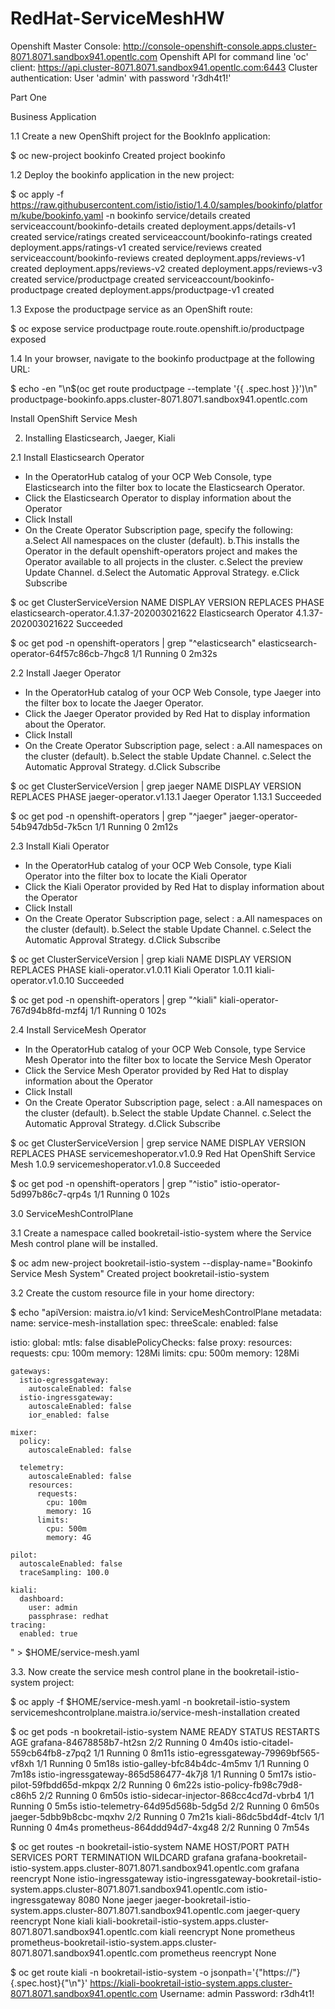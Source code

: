 # RedHat-ServiceMeshHW

Openshift Master Console: http://console-openshift-console.apps.cluster-8071.8071.sandbox941.opentlc.com
Openshift API for command line 'oc' client: https://api.cluster-8071.8071.sandbox941.opentlc.com:6443
Cluster authentication: User 'admin' with password 'r3dh4t1!'

Part One

Business Application

1.1 Create a new OpenShift project for the BookInfo application:

$ oc new-project bookinfo
Created project bookinfo

1.2 Deploy the bookinfo application in the new project:

$ oc apply -f https://raw.githubusercontent.com/istio/istio/1.4.0/samples/bookinfo/platform/kube/bookinfo.yaml -n bookinfo
service/details created
serviceaccount/bookinfo-details created
deployment.apps/details-v1 created
service/ratings created
serviceaccount/bookinfo-ratings created
deployment.apps/ratings-v1 created
service/reviews created
serviceaccount/bookinfo-reviews created
deployment.apps/reviews-v1 created
deployment.apps/reviews-v2 created
deployment.apps/reviews-v3 created
service/productpage created
serviceaccount/bookinfo-productpage created
deployment.apps/productpage-v1 created

1.3 Expose the productpage service as an OpenShift route:

$ oc expose service productpage
route.route.openshift.io/productpage exposed

1.4 In your browser, navigate to the bookinfo productpage at the following URL:

$ echo -en "\n$(oc get route productpage --template '{{ .spec.host }}')\n"
productpage-bookinfo.apps.cluster-8071.8071.sandbox941.opentlc.com

Install OpenShift Service Mesh

2. Installing Elasticsearch, Jaeger, Kiali

2.1 Install Elasticsearch Operator

 - In the OperatorHub catalog of your OCP Web Console, type Elasticsearch into the filter box to locate the Elasticsearch Operator.
 - Click the Elasticsearch Operator to display information about the Operator
 - Click Install
 - On the Create Operator Subscription page, specify the following:
     a.Select All namespaces on the cluster (default).
     b.This installs the Operator in the default openshift-operators project and makes the Operator available to all projects in the cluster.
     c.Select the preview Update Channel.
     d.Select the Automatic Approval Strategy.
     e.Click Subscribe

$ oc get ClusterServiceVersion
NAME                                         DISPLAY                  VERSION               REPLACES   PHASE
elasticsearch-operator.4.1.37-202003021622   Elasticsearch Operator   4.1.37-202003021622              Succeeded

$ oc get pod  -n openshift-operators | grep "^elasticsearch"
elasticsearch-operator-64f57c86cb-7hgc8   1/1     Running   0          2m32s

2.2 Install Jaeger Operator

 - In the OperatorHub catalog of your OCP Web Console, type Jaeger into the filter box to locate the Jaeger Operator.
 - Click the Jaeger Operator provided by Red Hat to display information about the Operator.
 - Click Install
 - On the Create Operator Subscription page, select :
      a.All namespaces on the cluster (default).
      b.Select the stable Update Channel.
      c.Select the Automatic Approval Strategy.
      d.Click Subscribe

$ oc get ClusterServiceVersion | grep jaeger
NAME                                         DISPLAY                  VERSION               REPLACES   PHASE
jaeger-operator.v1.13.1                      Jaeger Operator          1.13.1                           Succeeded

$ oc get pod  -n openshift-operators | grep "^jaeger"
jaeger-operator-54b947db5d-7k5cn         1/1     Running   0          2m12s

2.3 Install Kiali Operator

 - In the OperatorHub catalog of your OCP Web Console, type Kiali Operator into the filter box to locate the Kiali Operator
 - Click the Kiali Operator provided by Red Hat to display information about the Operator
 - Click Install
 - On the Create Operator Subscription page, select :
      a.All namespaces on the cluster (default).
      b.Select the stable Update Channel.
      c.Select the Automatic Approval Strategy.
      d.Click Subscribe

$ oc get ClusterServiceVersion | grep kiali
NAME                                         DISPLAY                  VERSION               REPLACES                PHASE
kiali-operator.v1.0.11                       Kiali Operator           1.0.11                kiali-operator.v1.0.10   Succeeded

$ oc get pod  -n openshift-operators | grep "^kiali"
kiali-operator-767d94b8fd-mzf4j          1/1     Running   0          102s

2.4 Install ServiceMesh Operator

 - In the OperatorHub catalog of your OCP Web Console, type Service Mesh Operator into the filter box to locate the Service Mesh Operator
 - Click the Service Mesh Operator provided by Red Hat to display information about the Operator
 - Click Install
 - On the Create Operator Subscription page, select :
      a.All namespaces on the cluster (default).
      b.Select the stable Update Channel.
      c.Select the Automatic Approval Strategy.
      d.Click Subscribe

$ oc get ClusterServiceVersion | grep service
NAME                                         DISPLAY                  VERSION               REPLACES                PHASE
servicemeshoperator.v1.0.9                   Red Hat OpenShift Service Mesh   1.0.9                 servicemeshoperator.v1.0.8   Succeeded

$ oc get pod  -n openshift-operators | grep "^istio"
istio-operator-5d997b86c7-qrp4s          1/1     Running   0          102s

3.0  ServiceMeshControlPlane

3.1 Create a namespace called bookretail-istio-system where the Service Mesh control plane will be installed.

$ oc adm new-project bookretail-istio-system --display-name="Bookinfo Service Mesh System"
Created project bookretail-istio-system

3.2 Create the custom resource file in your home directory:

$ echo "apiVersion: maistra.io/v1
kind: ServiceMeshControlPlane
metadata:
  name: service-mesh-installation
spec:
  threeScale:
    enabled: false

  istio:
    global:
      mtls: false
      disablePolicyChecks: false
      proxy:
        resources:
          requests:
            cpu: 100m
            memory: 128Mi
          limits:
            cpu: 500m
            memory: 128Mi

    gateways:
      istio-egressgateway:
        autoscaleEnabled: false
      istio-ingressgateway:
        autoscaleEnabled: false
        ior_enabled: false

    mixer:
      policy:
        autoscaleEnabled: false

      telemetry:
        autoscaleEnabled: false
        resources:
          requests:
            cpu: 100m
            memory: 1G
          limits:
            cpu: 500m
            memory: 4G

    pilot:
      autoscaleEnabled: false
      traceSampling: 100.0

    kiali:
      dashboard:
        user: admin
        passphrase: redhat
    tracing:
      enabled: true

" > $HOME/service-mesh.yaml

3.3. Now create the service mesh control plane in the bookretail-istio-system project:

$ oc apply -f $HOME/service-mesh.yaml -n bookretail-istio-system
servicemeshcontrolplane.maistra.io/service-mesh-installation created

$ oc get pods -n bookretail-istio-system
NAME                                     READY   STATUS    RESTARTS   AGE
grafana-84678858b7-ht2sn                  2/2     Running   0          4m40s
istio-citadel-559cb64fb8-z7pq2            1/1     Running   0          8m11s
istio-egressgateway-79969bf565-vf8xh      1/1     Running   0          5m18s
istio-galley-bfc84b4dc-4m5mv              1/1     Running   0          7m18s
istio-ingressgateway-865d586477-4k7j8     1/1     Running   0          5m17s
istio-pilot-59fbdd65d-mkpqx               2/2     Running   0          6m22s
istio-policy-fb98c79d8-c86h5              2/2     Running   0          6m50s
istio-sidecar-injector-868cc4cd7d-vbrb4   1/1     Running   0          5m5s
istio-telemetry-64d95d568b-5dg5d          2/2     Running   0          6m50s
jaeger-5dbb9b8cbc-mqxhv                   2/2     Running   0          7m21s
kiali-86dc5bd4df-4tclv                    1/1     Running   0          4m4s
prometheus-864ddd94d7-4xg48               2/2     Running   0          7m54s

$ oc get routes -n bookretail-istio-system
NAME                   HOST/PORT                                                                                    PATH   SERVICES               PORT    TERMINATION   WILDCARD
grafana                grafana-bookretail-istio-system.apps.cluster-8071.8071.sandbox941.opentlc.com                       grafana                <all>   reencrypt     None
istio-ingressgateway   istio-ingressgateway-bookretail-istio-system.apps.cluster-8071.8071.sandbox941.opentlc.com          istio-ingressgateway   8080                  None
jaeger                 jaeger-bookretail-istio-system.apps.cluster-8071.8071.sandbox941.opentlc.com                        jaeger-query           <all>   reencrypt     None
kiali                  kiali-bookretail-istio-system.apps.cluster-8071.8071.sandbox941.opentlc.com                         kiali                  <all>   reencrypt     None
prometheus             prometheus-bookretail-istio-system.apps.cluster-8071.8071.sandbox941.opentlc.com                    prometheus             <all>   reencrypt     None

$ oc get route kiali -n bookretail-istio-system -o jsonpath='{"https://"}{.spec.host}{"\n"}'
https://kiali-bookretail-istio-system.apps.cluster-8071.8071.sandbox941.opentlc.com
Username: admin
Password: r3dh4t1!